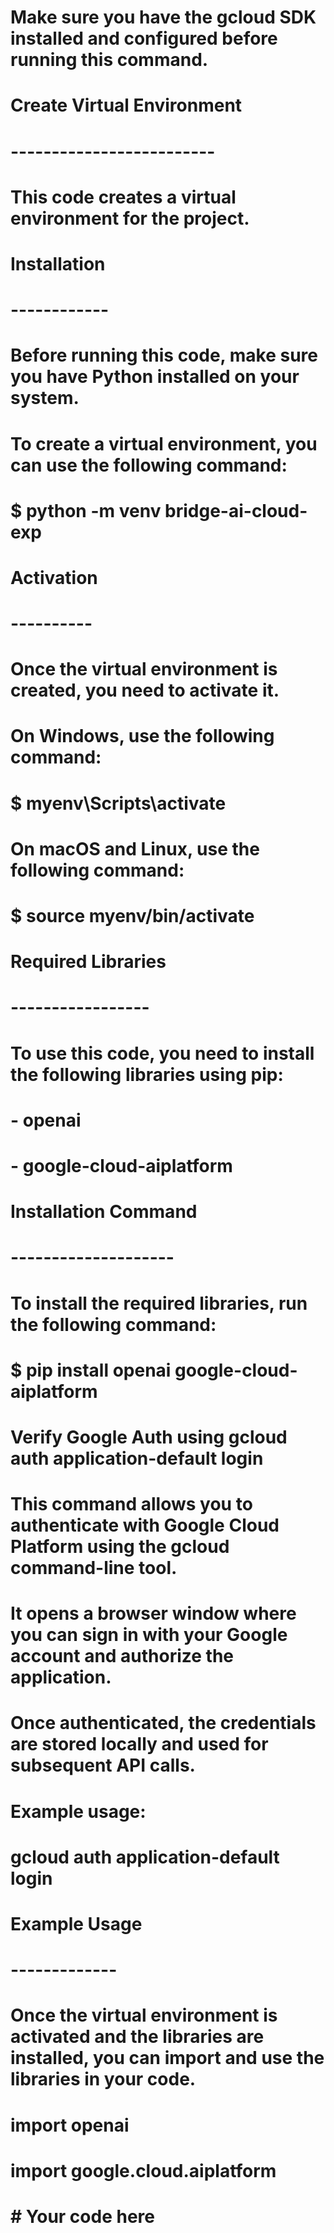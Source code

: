 
#
# Make sure you have the gcloud SDK installed and configured before running this command.
# Create Virtual Environment
# -------------------------
# This code creates a virtual environment for the project.

# Installation
# ------------
# Before running this code, make sure you have Python installed on your system.
# To create a virtual environment, you can use the following command:
# $ python -m venv bridge-ai-cloud-exp

# Activation
# ----------
# Once the virtual environment is created, you need to activate it.
# On Windows, use the following command:
# $ myenv\Scripts\activate
# On macOS and Linux, use the following command:
# $ source myenv/bin/activate

# Required Libraries
# -----------------
# To use this code, you need to install the following libraries using pip:
# - openai
# - google-cloud-aiplatform

# Installation Command
# --------------------
# To install the required libraries, run the following command:
# $ pip install openai google-cloud-aiplatform

# Verify Google Auth using gcloud auth application-default login
#
# This command allows you to authenticate with Google Cloud Platform using the gcloud command-line tool.
# It opens a browser window where you can sign in with your Google account and authorize the application.
# Once authenticated, the credentials are stored locally and used for subsequent API calls.
#
# Example usage:
#   gcloud auth application-default login

# Example Usage
# -------------
# Once the virtual environment is activated and the libraries are installed, you can import and use the libraries in your code.

# import openai
# import google.cloud.aiplatform

# # Your code here
